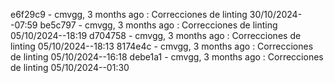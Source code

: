 e6f29c9 - cmvgg, 3 months ago : Correcciones de linting 30/10/2024--07:59
be5c797 - cmvgg, 3 months ago : Correcciones de linting 05/10/2024--18:19
d704758 - cmvgg, 3 months ago : Correcciones de linting 05/10/2024--18:13
8174e4c - cmvgg, 3 months ago : Correcciones de linting 05/10/2024--16:18
debe1a1 - cmvgg, 3 months ago : Correcciones de linting 05/10/2024--01:30